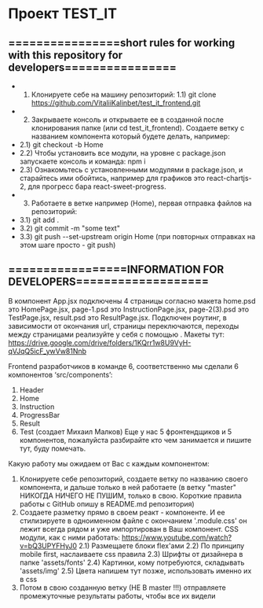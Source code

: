 # Проект TEST_IT

## ================short rules for working with this repository for developers================
+  1) Клонируете себе на машину репозиторий: 
1.1) git clone https://github.com/VitaliiKalinbet/test_it_frontend.git
+  2) Закрываете консоль и открываете ее в созданной после клонирования папке (или cd test_it_frontend). Создаете ветку с названием компонента который будете делать, например: 
  +  2.1) git checkout -b Home
  +  2.2) Чтобы установить все модули, на уровне с package.json запускаете консоль и команда:
npm i
  +  2.3) Ознакомьтесь с установленными модулями в package.json, и старайтесь ими обойтись, например для графиков это react-chartjs-2, для прогресс бара react-sweet-progress.
+  3) Работаете в ветке например (Home), первая отправка файлов на репозиторий: 
  +  3.1) git add .
  +  3.2) git commit -m "some text"
  +  3.3) git push --set-upstream origin Home       (при повторных отправках на этом шаге просто - git push) 


## =================INFORMATION FOR DEVELOPERS===================
В компонент App.jsx подключены 4 страницы согласно макета home.psd это HomePage.jsx, page-1.psd это InstructionPage.jsx, page-2(3).psd это TestPage.jsx, result.psd это ResultPage.jsx. Подключен роутинг, в зависимости от окончания url, страницы переключаются, переходы между страницами реализуйте у себя с помощью <NavLink to='/…'>.
Макеты тут: 
https://drive.google.com/drive/folders/1KQrr1w8U9VyH-qVJqQ5icF_ywVw81Nnb

Frontend разработчиков в команде 6, соответственно мы сделали 6 компонентов ‘src/components’:
1) Header 
2) Home 
3) Instruction
4) ProgressBar
5) Result
6) Test (создает Михаил Малков) 
Еще у нас 5 фронтендщиков и 5 компонентов, пожалуйста разбирайте кто чем занимается и пишите тут, буду помечать. 

Какую работу мы ожидаем от Вас с каждым компонентом: 
1) Клонируете себе репозиторий, создаете ветку по названию своего компонента, и дальше только в ней работаете (в ветку "master" НИКОГДА НИЧЕГО НЕ ПУШИМ, только в свою. Короткие правила работы с GitHub опишу в README.md репозитория)
2) Создаете разметку прямо в своем реакт - компоненте. И ее стилизируете в одноименном файле с окончанием '.module.css' он лежит всегда рядом и уже импортирован в Ваш компонент. 
CSS модули, как с ними работать: 
https://www.youtube.com/watch?v=bQ3UPYFHyJ0
  2.1) Размещаете блоки  flex'ами
  2.2) По принципу mobile first, наслаиваете css правила
  2.3) Шрифты от дизайнера в папке 'assets/fonts'
  2.4) Картинки, кому потребуются, складывать  'assets/img'
  2.5) Цвета напишем тут позже, использовать именно их в css
3) Потом в свою созданную ветку (НЕ В master !!!) отправляете промежуточные результаты работы, чтобы все их видели
